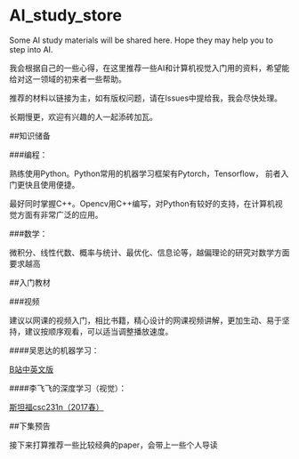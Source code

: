 # AI_study_store
Some AI study materials will be shared here. Hope they may help you to step into AI.

我会根据自己的一些心得，在这里推荐一些AI和计算机视觉入门用的资料，希望能给对这一领域的初来者一些帮助。

推荐的材料以链接为主，如有版权问题，请在Issues中提给我，我会尽快处理。

长期慢更，欢迎有兴趣的人一起添砖加瓦。

##知识储备

###编程：

熟练使用Python。Python常用的机器学习框架有Pytorch，Tensorflow， 前者入门更快且使用便捷。

最好同时掌握C++。Opencv用C++编写，对Python有较好的支持，在计算机视觉方面有非常广泛的应用。

###数学：

微积分、线性代数、概率与统计、最优化、信息论等，越偏理论的研究对数学方面要求越高

##入门教材

###视频

建议以网课的视频入门，相比书籍，精心设计的网课视频讲解，更加生动、易于坚持，建议按顺序观看，可以适当调整播放速度。

####吴恩达的机器学习：

[B站中英文版](https://www.bilibili.com/video/av9912938/)

####李飞飞的深度学习（视觉）：

[斯坦福csc231n（2017春）](http://cs231n.stanford.edu/2017/syllabus)    

##下集预告

接下来打算推荐一些比较经典的paper，会带上一些个人导读
